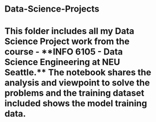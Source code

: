# Data-Science-Projects

<h1>This folder includes all my Data Science Project work from the course -
**INFO 6105 - Data Science Engineering at NEU Seattle.**
The notebook shares the analysis and viewpoint to solve the problems and the training dataset included shows the model training data. 
